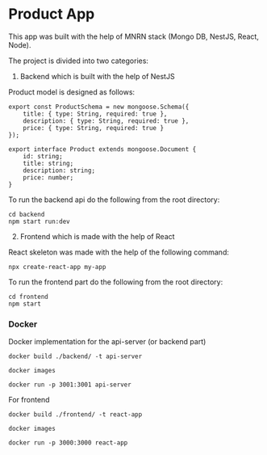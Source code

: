 <h1>Product App</h1>

This app was built with the help of MNRN stack (Mongo DB, NestJS, React, Node).

The project is divided into two categories:

1) Backend which is built with the help of NestJS

Product model is designed as follows:

```
export const ProductSchema = new mongoose.Schema({
    title: { type: String, required: true },
    description: { type: String, required: true },
    price: { type: String, required: true }
});

export interface Product extends mongoose.Document {
    id: string;
    title: string;
    description: string;
    price: number;
}  
```

To run the backend api do the following from the root directory:

```
cd backend
npm start run:dev
```

2) Frontend which is made with the help of React

React skeleton was made with the help of the following command:

```
npx create-react-app my-app
```
To run the frontend part do the following from the root directory:

```
cd frontend
npm start
```

<h3>Docker</h3>

Docker implementation for the api-server (or backend part)

```
docker build ./backend/ -t api-server

docker images

docker run -p 3001:3001 api-server
```

For frontend 

```
docker build ./frontend/ -t react-app

docker images

docker run -p 3000:3000 react-app
```

